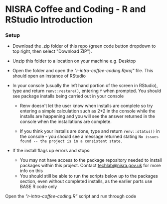 # NISRA Coffee and Coding - R and RStudio Introduction

### Setup 
- Download the .zip folder of this repo (green code button dropdown to top right, then select "Download ZIP").

- Unzip this folder to a location on your machine e.g. Desktop

- Open the folder and open the _"r-intro-coffee-coding.Rproj"_ file. This should open an instance of RStudio

- In your console (usually the left hand portion of the screen in RStudio), type and return `renv::restore()`, entering `Y` when prompted. You should see package installs being carried out in your console

  - Renv doesn't let the user know when installs are complete so try entering a simple calculation such as 2+2 in the console while the installs are happening and you will see the answer returned in the console when the installations are complete.
  
  - If you think your installs are done, type and return `renv::status()` in the console - you should see a message returned stating `No issues found -- the project is in a consistent state.`

- If the install flags up errors and stops:
  - You may not have access to the package repository needed to install packages within this project. Contact techlab@nisra.gov.uk for more info on this
  - You should still be able to run the scripts below up to the packages section, even without completed installs, as the earlier parts use BASE R code only

Open the _"r-intro-coffee-coding.R"_ script and run through code
